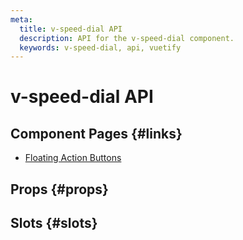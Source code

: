 ```yaml
---
meta:
  title: v-speed-dial API
  description: API for the v-speed-dial component.
  keywords: v-speed-dial, api, vuetify
---
```


# v-speed-dial API

<entry-ad />

## Component Pages {#links}

- [Floating Action Buttons](components/floating-action-buttons)

## Props {#props}

<api-section name="v-speed-dial" section="props" />

## Slots {#slots}

<api-section name="v-speed-dial" section="slots" />

<backmatter />
